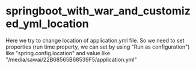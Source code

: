 # springboot_with_war_and_customized_yml_location


Here we try to change location of application.yml file. So we need to set properties (run time property, we can set by using "Run as configuration") like "spring.config.location" and value like "/media/sawai/22B68565B68539F5/application.yml"



